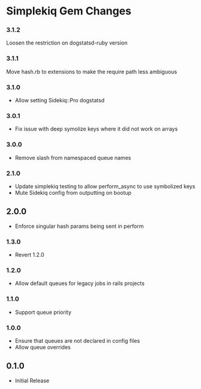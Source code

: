 # Simplekiq Gem Changes

### 3.1.2

Loosen the restriction on dogstatsd-ruby version

### 3.1.1

Move hash.rb to extensions to make the require path less ambiguous

### 3.1.0

- Allow setting Sidekiq::Pro dogstatsd

### 3.0.1

- Fix issue with deep symolize keys where it did not work on arrays

### 3.0.0

- Remove slash from namespaced queue names

### 2.1.0

- Update simplekiq testing to allow perform_async to use symbolized keys
- Mute Sidekiq config from outputting on bootup

## 2.0.0

- Enforce singular hash params being sent in perform

### 1.3.0

- Revert 1.2.0

### 1.2.0

- Allow default queues for legacy jobs in rails projects

### 1.1.0

- Support queue priority

### 1.0.0

- Ensure that queues are not declared in config files
- Allow queue overrides

## 0.1.0

- Initial Release
